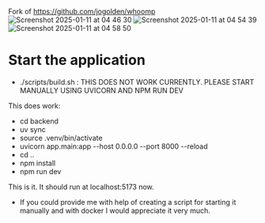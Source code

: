 Fork of https://github.com/jogolden/whoomp
![Screenshot 2025-01-11 at 04 46 30](https://github.com/user-attachments/assets/536a368a-82fe-48dc-9d40-920489473151)
![Screenshot 2025-01-11 at 04 54 39](https://github.com/user-attachments/assets/75a09dbb-d974-4a5f-b2fe-ee4fc5ae68fa)
![Screenshot 2025-01-11 at 04 58 50](https://github.com/user-attachments/assets/161b067f-d01d-4ca6-a673-d993357735f3)

# Start the application
- ./scripts/build.sh : THIS DOES NOT WORK CURRENTLY. PLEASE START MANUALLY USING UVICORN AND NPM RUN DEV

This does work:

- cd backend
- uv sync
- source .venv/bin/activate
- uvicorn app.main:app --host 0.0.0.0 --port 8000 --reload
- cd ..
- npm install
- npm run dev

This is it. It should run at localhost:5173 now.

- If you could provide me with help of creating a script for starting it manually and with docker I would appreciate it very much.
